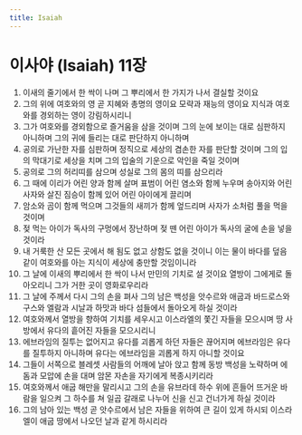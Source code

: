 ```yaml
---
title: Isaiah
---
```


# 이사야 (Isaiah) 11장
1. 이새의 줄기에서 한 싹이 나며 그 뿌리에서 한 가지가 나서 결실할 것이요
1. 그의 위에 여호와의 영 곧 지혜와 총명의 영이요 모략과 재능의 영이요 지식과 여호와를 경외하는 영이 강림하시리니
1. 그가 여호와를 경외함으로 즐거움을 삼을 것이며 그의 눈에 보이는 대로 심판하지 아니하며 그의 귀에 들리는 대로 판단하지 아니하며
1. 공의로 가난한 자를 심판하며 정직으로 세상의 겸손한 자를 판단할 것이며 그의 입의 막대기로 세상을 치며 그의 입술의 기운으로 악인을 죽일 것이며
1. 공의로 그의 허리띠를 삼으며 성실로 그의 몸의 띠를 삼으리라
1. 그 때에 이리가 어린 양과 함께 살며 표범이 어린 염소와 함께 누우며 송아지와 어린 사자와 살진 짐승이 함께 있어 어린 아이에게 끌리며
1. 암소와 곰이 함께 먹으며 그것들의 새끼가 함께 엎드리며 사자가 소처럼 풀을 먹을 것이며
1. 젖 먹는 아이가 독사의 구멍에서 장난하며 젖 뗀 어린 아이가 독사의 굴에 손을 넣을 것이라
1. 내 거룩한 산 모든 곳에서 해 됨도 없고 상함도 없을 것이니 이는 물이 바다를 덮음 같이 여호와를 아는 지식이 세상에 충만할 것임이니라
1. 그 날에 이새의 뿌리에서 한 싹이 나서 만민의 기치로 설 것이요 열방이 그에게로 돌아오리니 그가 거한 곳이 영화로우리라
1. 그 날에 주께서 다시 그의 손을 펴사 그의 남은 백성을 앗수르와 애굽과 바드로스와 구스와 엘람과 시날과 하맛과 바다 섬들에서 돌아오게 하실 것이라
1. 여호와께서 열방을 향하여 기치를 세우시고 이스라엘의 쫓긴 자들을 모으시며 땅 사방에서 유다의 흩어진 자들을 모으시리니
1. 에브라임의 질투는 없어지고 유다를 괴롭게 하던 자들은 끊어지며 에브라임은 유다를 질투하지 아니하며 유다는 에브라임을 괴롭게 하지 아니할 것이요
1. 그들이 서쪽으로 블레셋 사람들의 어깨에 날아 앉고 함께 동방 백성을 노략하며 에돔과 모압에 손을 대며 암몬 자손을 자기에게 복종시키리라
1. 여호와께서 애굽 해만을 말리시고 그의 손을 유브라데 하수 위에 흔들어 뜨거운 바람을 일으켜 그 하수를 쳐 일곱 갈래로 나누어 신을 신고 건너가게 하실 것이라
1. 그의 남아 있는 백성 곧 앗수르에서 남은 자들을 위하여 큰 길이 있게 하시되 이스라엘이 애굽 땅에서 나오던 날과 같게 하시리라